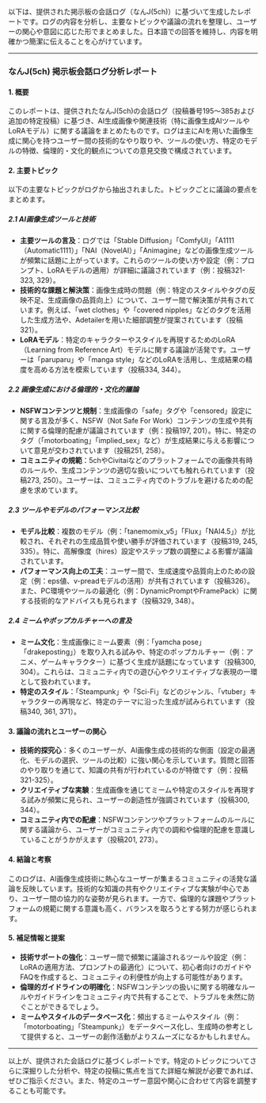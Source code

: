 以下は、提供された掲示板の会話ログ（なんJ(5ch)）に基づいて生成したレポートです。ログの内容を分析し、主要なトピックや議論の流れを整理し、ユーザーの関心や意図に応じた形でまとめました。日本語での回答を維持し、内容を明確かつ簡潔に伝えることを心がけています。

---

### なんJ(5ch) 掲示板会話ログ分析レポート

#### 1. 概要
このレポートは、提供されたなんJ(5ch)の会話ログ（投稿番号195～385および追加の特定投稿）に基づき、AI生成画像や関連技術（特に画像生成AIツールやLoRAモデル）に関する議論をまとめたものです。ログは主にAIを用いた画像生成に関心を持つユーザー間の技術的なやり取りや、ツールの使い方、特定のモデルの特徴、倫理的・文化的観点についての意見交換で構成されています。

#### 2. 主要トピック
以下の主要なトピックがログから抽出されました。トピックごとに議論の要点をまとめます。

##### 2.1 AI画像生成ツールと技術
- **主要ツールの言及**：ログでは「Stable Diffusion」「ComfyUI」「A1111（Automatic1111）」「NAI（NovelAI）」「Animagine」などの画像生成ツールが頻繁に話題に上がっています。これらのツールの使い方や設定（例：プロンプト、LoRAモデルの適用）が詳細に議論されています（例：投稿321-323, 329）。
- **技術的な課題と解決策**：画像生成時の問題（例：特定のスタイルやタグの反映不足、生成画像の品質向上）について、ユーザー間で解決策が共有されています。例えば、「wet clothes」や「covered nipples」などのタグを活用した生成方法や、Adetailerを用いた細部調整が提案されています（投稿321）。
- **LoRAモデル**：特定のキャラクターやスタイルを再現するためのLoRA（Learning from Reference Art）モデルに関する議論が活発です。ユーザーは「paruparu」や「manga style」などのLoRAを活用し、生成結果の精度を高める方法を模索しています（投稿334, 344）。

##### 2.2 画像生成における倫理的・文化的議論
- **NSFWコンテンツと規制**：生成画像の「safe」タグや「censored」設定に関する言及が多く、NSFW（Not Safe For Work）コンテンツの生成や共有に関する倫理的配慮が議論されています（例：投稿197, 201）。特に、特定のタグ（「motorboating」「implied_sex」など）が生成結果に与える影響について意見が交わされています（投稿251, 258）。
- **コミュニティの規範**：5chやCivitaiなどのプラットフォームでの画像共有時のルールや、生成コンテンツの適切な扱いについても触れられています（投稿273, 250）。ユーザーは、コミュニティ内でのトラブルを避けるための配慮を求めています。

##### 2.3 ツールやモデルのパフォーマンス比較
- **モデル比較**：複数のモデル（例：「tanemomix_v5」「Flux」「NAI4.5」）が比較され、それぞれの生成品質や使い勝手が評価されています（投稿319, 245, 335）。特に、高解像度（hires）設定やステップ数の調整による影響が議論されています。
- **パフォーマンス向上の工夫**：ユーザー間で、生成速度や品質向上のための設定（例：eps値、v-preadモデルの活用）が共有されています（投稿326）。また、PC環境やツールの最適化（例：DynamicPromptやFramePack）に関する技術的なアドバイスも見られます（投稿329, 348）。

##### 2.4 ミームやポップカルチャーへの言及
- **ミーム文化**：生成画像にミーム要素（例：「yamcha pose」「drakeposting」）を取り入れる試みや、特定のポップカルチャー（例：アニメ、ゲームキャラクター）に基づく生成が話題になっています（投稿300, 304）。これらは、コミュニティ内での遊び心やクリエイティブな表現の一環として扱われています。
- **特定のスタイル**：「Steampunk」や「Sci-Fi」などのジャンル、「vtuber」キャラクターの再現など、特定のテーマに沿った生成が試みられています（投稿340, 361, 371）。

#### 3. 議論の流れとユーザーの関心
- **技術的探究心**：多くのユーザーが、AI画像生成の技術的な側面（設定の最適化、モデルの選択、ツールの比較）に強い関心を示しています。質問と回答のやり取りを通じて、知識の共有が行われているのが特徴です（例：投稿321-325）。
- **クリエイティブな実験**：生成画像を通じてミームや特定のスタイルを再現する試みが頻繁に見られ、ユーザーの創造性が強調されています（投稿300, 344）。
- **コミュニティ内での配慮**：NSFWコンテンツやプラットフォームのルールに関する議論から、ユーザーがコミュニティ内での調和や倫理的配慮を意識していることがうかがえます（投稿201, 273）。

#### 4. 結論と考察
このログは、AI画像生成技術に熱心なユーザーが集まるコミュニティの活発な議論を反映しています。技術的な知識の共有やクリエイティブな実験が中心であり、ユーザー間の協力的な姿勢が見られます。一方で、倫理的な課題やプラットフォームの規範に関する意識も高く、バランスを取ろうとする努力が感じられます。

#### 5. 補足情報と提案
- **技術サポートの強化**：ユーザー間で頻繁に議論されるツールや設定（例：LoRAの適用方法、プロンプトの最適化）について、初心者向けのガイドやFAQを作成すると、コミュニティの利便性が向上する可能性があります。
- **倫理的ガイドラインの明確化**：NSFWコンテンツの扱いに関する明確なルールやガイドラインをコミュニティ内で共有することで、トラブルを未然に防ぐことができるでしょう。
- **ミームやスタイルのデータベース化**：頻出するミームやスタイル（例：「motorboating」「Steampunk」）をデータベース化し、生成時の参考として提供すると、ユーザーの創作活動がよりスムーズになるかもしれません。

---

以上が、提供された会話ログに基づくレポートです。特定のトピックについてさらに深掘りした分析や、特定の投稿に焦点を当てた詳細な解説が必要であれば、ぜひご指示ください。また、特定のユーザー意図や関心に合わせて内容を調整することも可能です。